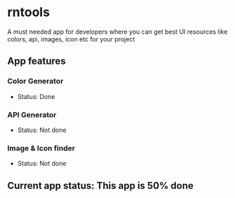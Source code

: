 # rntools
A must needed app for developers where you can get best UI resources like colors, api, images, icon etc for your project

## App features
### Color Generator
- Status: Done

### API Generator
- Status: Not done

### Image & Icon finder
- Status: Not done

## Current app status: This app is 50% done
